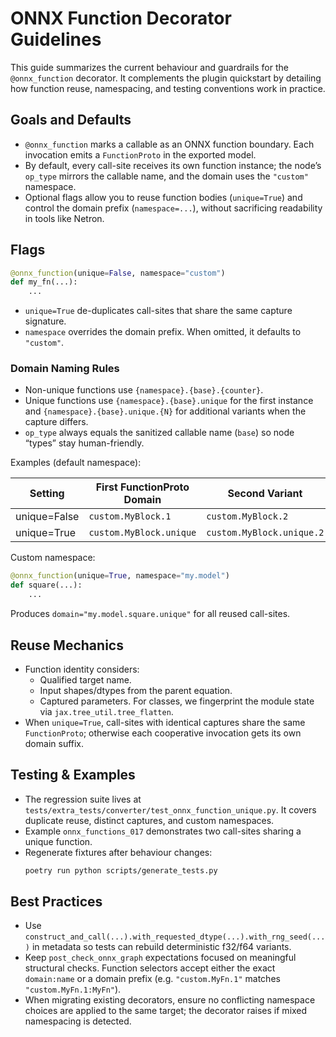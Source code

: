 # ONNX Function Decorator Guidelines

This guide summarizes the current behaviour and guardrails for the `@onnx_function`
decorator. It complements the plugin quickstart by detailing how function reuse,
namespacing, and testing conventions work in practice.

## Goals and Defaults

- `@onnx_function` marks a callable as an ONNX function boundary. Each invocation
  emits a `FunctionProto` in the exported model.
- By default, every call-site receives its own function instance; the node’s
  `op_type` mirrors the callable name, and the domain uses the `"custom"` namespace.
- Optional flags allow you to reuse function bodies (`unique=True`) and control the
  domain prefix (`namespace=...`), without sacrificing readability in tools like
  Netron.

## Flags

```python
@onnx_function(unique=False, namespace="custom")
def my_fn(...):
    ...
```

- `unique=True` de-duplicates call-sites that share the same capture signature.
- `namespace` overrides the domain prefix. When omitted, it defaults to `"custom"`.

### Domain Naming Rules

- Non-unique functions use `{namespace}.{base}.{counter}`.
- Unique functions use `{namespace}.{base}.unique` for the first instance and
  `{namespace}.{base}.unique.{N}` for additional variants when the capture differs.
- `op_type` always equals the sanitized callable name (`base`) so node “types” stay
  human-friendly.

Examples (default namespace):

| Setting          | First FunctionProto Domain        | Second Variant            |
|------------------|-----------------------------------|---------------------------|
| unique=False     | `custom.MyBlock.1`                | `custom.MyBlock.2`        |
| unique=True      | `custom.MyBlock.unique`           | `custom.MyBlock.unique.2` |

Custom namespace:

```python
@onnx_function(unique=True, namespace="my.model")
def square(...):
    ...
```

Produces `domain="my.model.square.unique"` for all reused call-sites.

## Reuse Mechanics

- Function identity considers:
  - Qualified target name.
  - Input shapes/dtypes from the parent equation.
  - Captured parameters. For classes, we fingerprint the module state via
    `jax.tree_util.tree_flatten`.
- When `unique=True`, call-sites with identical captures share the same
  `FunctionProto`; otherwise each cooperative invocation gets its own domain suffix.

## Testing & Examples

- The regression suite lives at
  `tests/extra_tests/converter/test_onnx_function_unique.py`.
  It covers duplicate reuse, distinct captures, and custom namespaces.
- Example `onnx_functions_017` demonstrates two call-sites sharing a unique function.
- Regenerate fixtures after behaviour changes:
  ```bash
  poetry run python scripts/generate_tests.py
  ```

## Best Practices

- Use `construct_and_call(...).with_requested_dtype(...).with_rng_seed(...)` in
  metadata so tests can rebuild deterministic f32/f64 variants.
- Keep `post_check_onnx_graph` expectations focused on meaningful structural
  checks. Function selectors accept either the exact `domain:name` or a domain
  prefix (e.g. `"custom.MyFn.1"` matches `"custom.MyFn.1:MyFn"`).
- When migrating existing decorators, ensure no conflicting namespace choices are
  applied to the same target; the decorator raises if mixed namespacing is detected.
